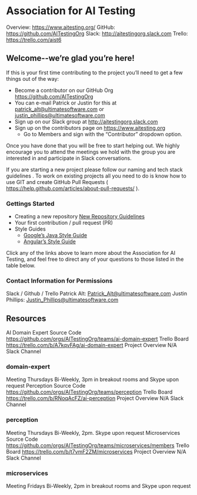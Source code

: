 # Association for AI Testing

Overview: https://www.aitesting.org/
GitHub: https://github.com/AITestingOrg
Slack: http://aitestingorg.slack.com 
Trello: https://trello.com/aist6 


## Welcome--we’re glad you’re here!

If this is your first time contributing to the project you’ll need to get a few things out of the way:
* Become a contributor on our GitHub Org https://github.com/AITestingOrg 
* You can e-mail Patrick or Justin for this at patrick_alt@ultimatesoftware.com or justin_phillips@ultimatesoftware.com
* Sign up on our Slack group at http://aitestingorg.slack.com
* Sign up on the contributors page on https://www.aitesting.org
    * Go to Members and sign with the “Contributor” dropdown option.

Once you have done that you will be free to start helping out. We highly encourage you to attend the meetings we hold with the group you are interested in and participate in Slack conversations.

If you are starting a new project please follow our naming and tech stack guidelines <link to guidelines>. To work on existing projects all you need to do is know how to use GIT and create GitHub Pull Requests ( https://help.github.com/articles/about-pull-requests/ ).

### Gettings Started
* Creating a new repository [New Repository Guidelines](creating-repositories.md)
* Your first contribution / pull request (PR) 
* Style Guides
    * [Google’s Java Style Guide](https://google.github.io/styleguide/javaguide.html)
    * [Angular’s Style Guide](https://angular.io/guide/styleguide)

Click any of the links above to learn more about the Association for AI Testing, and feel free to direct any of your questions to those listed in the table below.

### Contact Information for Permissions
Slack / Github / Trello
Patrick Alt: Patrick_Alt@ultimatesoftware.com
Justin Phillips: Justin_Phillips@ultimatesoftware.com 

## Resources
AI Domain Expert
Source Code
https://github.com/orgs/AITestingOrg/teams/ai-domain-expert
Trello Board
https://trello.com/b/A7kqvFAg/ai-domain-expert 
Project Overview
N/A
Slack Channel
### domain-expert
Meeting
Thursdays Bi-Weekly, 3pm in breakout rooms and Skype upon request
Perception
Source Code
https://github.com/orgs/AITestingOrg/teams/perception
Trello Board
https://trello.com/b/RNoqAcFZ/ai-perception 
Project Overview
N/A
Slack Channel
### perception
Meeting
Thursdays Bi-Weekly, 2pm.  Skype upon request
Microservices
Source Code
https://github.com/orgs/AITestingOrg/teams/microservices/members
Trello Board
https://trello.com/b/t7vmF2ZM/microservices 
Project Overview
N/A
Slack Channel
### microservices
Meeting
Fridays Bi-Weekly, 2pm in breakout rooms and Skype upon request


